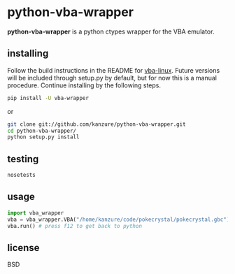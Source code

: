 # python-vba-wrapper

**python-vba-wrapper** is a python ctypes wrapper for the VBA emulator.

## installing

Follow the build instructions in the README for
[vba-linux](https://github.com/kanzure/vba-linux). Future versions will be
included through setup.py by default, but for now this is a manual procedure. Continue installing by the following steps.

```bash
pip install -U vba-wrapper
```

or

```bash
git clone git://github.com/kanzure/python-vba-wrapper.git
cd python-vba-wrapper/
python setup.py install
```

## testing

```bash
nosetests
```

## usage

```python
import vba_wrapper
vba = vba_wrapper.VBA("/home/kanzure/code/pokecrystal/pokecrystal.gbc")
vba.run() # press f12 to get back to python
```

## license

BSD
